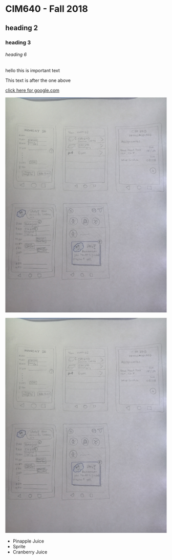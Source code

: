 # CIM640 - Fall 2018

## heading 2

### heading 3

###### heading 6

hello this is important text

This text is after the one above

[click here for google.com](http://www.google.com)

![impossible app](https://github.com/MariaAguilarV/CIM-640-Creative-Coding/blob/master/Hw/IMG_20180828_120219.jpg)

![impossible app](Hw/IMG_20180828_120219.jpg)

* Pinapple Juice
* Sprite
* Cranberry Juice
